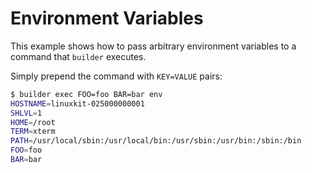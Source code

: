 # Environment Variables

This example shows how to pass arbitrary environment variables to a command that `builder` executes.

Simply prepend the command with `KEY=VALUE` pairs:

```sh
$ builder exec FOO=foo BAR=bar env
HOSTNAME=linuxkit-025000000001
SHLVL=1
HOME=/root
TERM=xterm
PATH=/usr/local/sbin:/usr/local/bin:/usr/sbin:/usr/bin:/sbin:/bin
FOO=foo
BAR=bar
```
